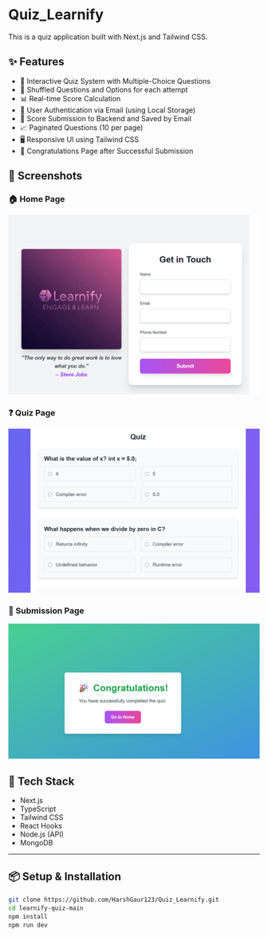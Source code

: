 # Quiz_Learnify
This is a quiz application built with Next.js and Tailwind CSS.

## ✨ Features

- 🎯 Interactive Quiz System with Multiple-Choice Questions
- 🧠 Shuffled Questions and Options for each attempt
- 📊 Real-time Score Calculation
- 🔐 User Authentication via Email (using Local Storage)
- 💾 Score Submission to Backend and Saved by Email
- 📈 Paginated Questions (10 per page)
- 🖥️ Responsive UI using Tailwind CSS
- 🥳 Congratulations Page after Successful Submission


## 📸 Screenshots

### 🏠 Home Page
![Login Page](src/screenshots/loginPage.png)

### ❓ Quiz Page
![Quiz Page](src/screenshots/questionPage.png)

### 📝 Submission Page
![Submission Page](src/screenshots/submissionPage.png)

## 🚀 Tech Stack

- Next.js
- TypeScript
- Tailwind CSS
- React Hooks
- Node.js (API)
- MongoDB 

---

## 📦 Setup & Installation

```bash
git clone https://github.com/HarshGaur123/Quiz_Learnify.git
cd learnify-quiz-main
npm install
npm run dev
